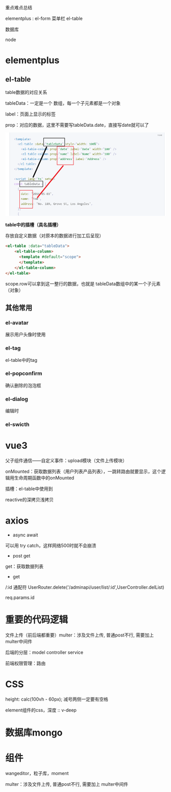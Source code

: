 重点难点总结

elementplus : el-form  菜单栏 el-table

数据库

node

# elementplus

## el-table

table数据的对应关系

tableData：一定是一个 数组，每一个子元素都是一个对象

label：页面上显示的标签

prop：对应的数据，这里不需要写tableData.date，直接写date就可以了

<img src="img/image-20240521152113869.png" alt="image-20240521152113869" style="zoom:80%;" />

**table中的插槽（具名插槽）**

存放自定义数据（对原本的数据进行加工后呈现）

```html
<el-table :data="tableData">  
    <el-table-column>
      <template #default="scope">
      </template>
    </el-table-column>
</el-table>
```

scope.row可以拿到这一整行的数据，也就是 tableData数组中的某一个子元素（对象）

## 其他常用

### el-avatar

展示用户头像时使用

### el-tag

el-table中的tag

### el-popconfirm

确认删除的泡泡框

### el-dialog

编辑时

### el-swicth



# vue3

父子组件通信——自定义事件：upload模块（文件上传模块）

onMounted：获取数据列表（用户列表产品列表），一跳转路由就要显示，这个逻辑用生命周期函数中的onMounted

插槽：el-table中使用到

reactive的深拷贝浅拷贝

# axios

- async await

可以用 try catch，这样网络500时就不会崩溃

- post get

get：获取数据列表

- get

/:id 通配符 UserRouter.delete('/adminapi/user/list/:id',UserController.delList)

req.params.id

# 重要的代码逻辑

文件上传（前后端都重要）multer：涉及文件上传, 普通post不行, 需要加上 multer中间件

后端的分层：model controller service 

前端权限管理：路由

# CSS

 height: calc(100vh - 60px);  减号两侧一定要有空格

element组件的css，深度 :: v-deep

# 数据库mongo

# 组件

wangeditor，粒子库，moment

multer：涉及文件上传, 普通post不行, 需要加上 multer中间件

